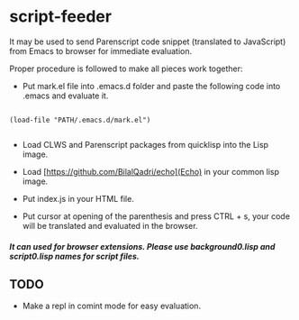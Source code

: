 # script-feeder
It may be used to send Parenscript code snippet (translated to JavaScript) from Emacs to browser for immediate evaluation.


Proper procedure is followed to make all pieces work together:

-  Put mark.el file into .emacs.d folder and paste the following code into .emacs and evaluate it.
```

(load-file "PATH/.emacs.d/mark.el")
 
```
- Load CLWS and Parenscript packages from quicklisp into the Lisp image.
- Load [https://github.com/BilalQadri/echo](Echo) in your common lisp image.

- Put index.js in your HTML file.

- Put cursor at opening of the parenthesis and press CTRL + s, your code will be translated and evaluated in the browser.


##### It can used for browser extensions. Please use background0.lisp and script0.lisp names for script files.



## TODO

- Make a repl in comint mode for easy evaluation.
